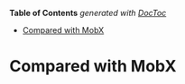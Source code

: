<!-- START doctoc generated TOC please keep comment here to allow auto update -->
<!-- DON'T EDIT THIS SECTION, INSTEAD RE-RUN doctoc TO UPDATE -->
**Table of Contents**  *generated with [DocToc](https://github.com/thlorenz/doctoc)*

- [Compared with MobX](#compared-with-mobx)

<!-- END doctoc generated TOC please keep comment here to allow auto update -->

# Compared with MobX
